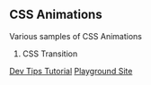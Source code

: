 ## CSS Animations

Various samples of CSS Animations

1. CSS Transition

[Dev Tips Tutorial](https://www.youtube.com/watch?v=8kK-cA99SA0)
[Playground Site](./1)
